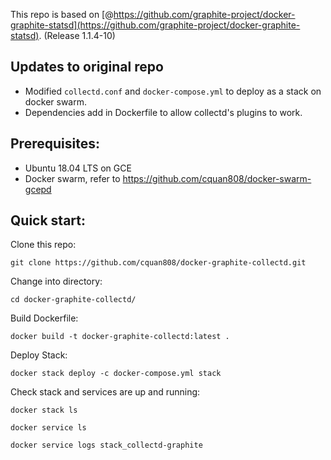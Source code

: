 This repo is based on [@https://github.com/graphite-project/docker-graphite-statsd](https://github.com/graphite-project/docker-graphite-statsd). (Release 1.1.4-10)

## Updates to original repo

- Modified `collectd.conf` and `docker-compose.yml` to deploy as a stack on docker swarm. 
- Dependencies add in Dockerfile to allow collectd's plugins to work.

## Prerequisites: 

- Ubuntu 18.04 LTS on GCE
- Docker swarm, refer to https://github.com/cquan808/docker-swarm-gcepd

## Quick start:

Clone this repo:

`git clone https://github.com/cquan808/docker-graphite-collectd.git`

Change into directory:

`cd docker-graphite-collectd/`

Build Dockerfile:

`docker build -t docker-graphite-collectd:latest .` 

Deploy Stack:

`docker stack deploy -c docker-compose.yml stack`

Check stack and services are up and running:

`docker stack ls`

`docker service ls`

`docker service logs stack_collectd-graphite`

